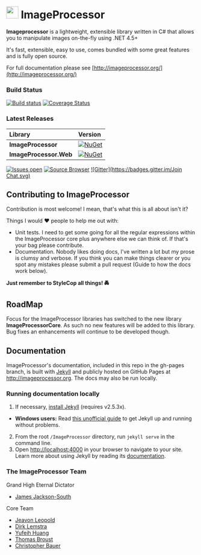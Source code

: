 # <img src="https://raw.githubusercontent.com/JimBobSquarePants/ImageProcessor/develop/build/icons/imageprocessor-logo-64.png" width="32" height="32"/> ImageProcessor

**Imageprocessor** is a lightweight, extensible library written in C# that allows you to manipulate images on-the-fly using .NET 4.5+

It's fast, extensible, easy to use, comes bundled with some great features and is fully open source.

For full documentation please see [http://imageprocessor.org/](http://imageprocessor.org/)

### Build Status

[![Build status](https://ci.appveyor.com/api/projects/status/8ypr7527dnao04yr/branch/Framework?svg=true)](https://ci.appveyor.com/project/JamesSouth/imageprocessor/branch/Framework)
[![Coverage Status](https://coveralls.io/repos/JimBobSquarePants/ImageProcessor/badge.svg?branch=V2&service=github)](https://coveralls.io/r/JimBobSquarePants/ImageProcessor?branch=Framework)

### Latest Releases
|Library           |Version           |
|:-----------------|:-----------------|
|**ImageProcessor**|[![NuGet](https://buildstats.info/nuget/ImageProcessor)](https://www.nuget.org/packages/ImageProcessor)|
|**ImageProcessor.Web**|[![NuGet](https://buildstats.info/nuget/ImageProcessor.Web)](https://www.nuget.org/packages/ImageProcessor.Web)|

[![Issues open](http://img.shields.io/github/issues-raw/JimBobSquarePants/imageprocessor.svg)](https://huboard.com/JimBobSquarePants/ImageProcessor/)
[![Source Browser](https://img.shields.io/badge/Browse-Source-green.svg)](http://sourcebrowser.io/Browse/JimBobSquarePants/ImageProcessor/)
[![Gitter](https://badges.gitter.im/Join Chat.svg)](https://gitter.im/JimBobSquarePants/ImageProcessor?utm_source=badge&utm_medium=badge&utm_campaign=pr-badge&utm_content=badge)

## Contributing to ImageProcessor
Contribution is most welcome! I mean, that's what this is all about isn't it?

Things I would :heart: people to help me out with:

 - Unit tests. I need to get some going for all the regular expressions within the ImageProcessor core plus anywhere else we can think of. If that's your bag please contribute.
 - Documentation. Nobody likes doing docs, I've written a lot but my prose is clumsy and verbose. If you think you can make things clearer or you spot any mistakes please submit a pull request (Guide to how the docs work below).

**Just remember to StyleCop all things! :oncoming_police_car:**

## RoadMap
Focus for the ImageProcessor libraries has switched to the new library **ImageProcessorCore**. As such no new features will be added to this library. Bug fixes an enhancements will continue to be developed though. 

## Documentation

ImageProcessor's documentation, included in this repo in the gh-pages branch, is built with [Jekyll](http://jekyllrb.com) and publicly hosted on GitHub Pages at <http://imageprocessor.org>. The docs may also be run locally.

### Running documentation locally
1. If necessary, [install Jekyll](http://jekyllrb.com/docs/installation) (requires v2.5.3x).
  - **Windows users:** Read [this unofficial guide](https://github.com/juthilo/run-jekyll-on-windows/) to get Jekyll up and running without problems. 
2. From the root `/ImageProcessor` directory, run `jekyll serve` in the command line.
3. Open <http://localhost:4000> in your browser to navigate to your site.
Learn more about using Jekyll by reading its [documentation](http://jekyllrb.com/docs/home/).

### The ImageProcessor Team

Grand High Eternal Dictator
- [James Jackson-South](https://github.com/jimbobsquarepants)

Core Team
- [Jeavon Leopold](https://github.com/jeavon)
- [Dirk Lemstra](https://github.com/dlemstra)
- [Yufeih Huang](https://github.com/yufeih)
- [Thomas Broust](https://github.com/cosmo0)
- [Christopher Bauer](https://github.com/christopherbauer)